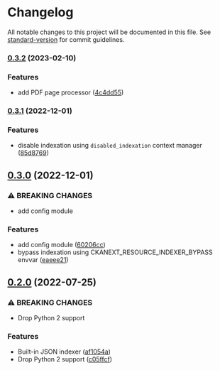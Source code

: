 # Changelog

All notable changes to this project will be documented in this file. See [standard-version](https://github.com/conventional-changelog/standard-version) for commit guidelines.

### [0.3.2](https://github.com/DataShades/ckanext-resource_indexer/compare/v0.3.1...v0.3.2) (2023-02-10)


### Features

* add PDF page processor ([4c4dd55](https://github.com/DataShades/ckanext-resource_indexer/commit/4c4dd555d9a146c128829aab349e1929ecbe7421))

### [0.3.1](https://github.com/DataShades/ckanext-resource_indexer/compare/v0.3.0...v0.3.1) (2022-12-01)


### Features

* disable indexation using `disabled_indexation` context manager ([85d8769](https://github.com/DataShades/ckanext-resource_indexer/commit/85d87697bc65735ae229f5afb01d971f54fcf532))

## [0.3.0](https://github.com/DataShades/ckanext-resource_indexer/compare/v0.2.1...v0.3.0) (2022-12-01)


### ⚠ BREAKING CHANGES

* add config module

### Features

* add config module ([60206cc](https://github.com/DataShades/ckanext-resource_indexer/commit/60206cc1791efef507eae6e6d513934b6f2a57e2))
* bypass indexation using CKANEXT_RESOURCE_INDEXER_BYPASS envvar ([eaeee21](https://github.com/DataShades/ckanext-resource_indexer/commit/eaeee21bee8992c153f4bc0582ca177a8a4c8d66))

## [0.2.0](https://github.com/DataShades/ckanext-resource_indexer/compare/v0.1.2...v0.2.0) (2022-07-25)


### ⚠ BREAKING CHANGES

* Drop Python 2 support

### Features

* Built-in JSON indexer ([af1054a](https://github.com/DataShades/ckanext-resource_indexer/commit/af1054a20c7e224455790e092114aa0213ceab56))
* Drop Python 2 support ([c05ffcf](https://github.com/DataShades/ckanext-resource_indexer/commit/c05ffcfb7f65cb69f7b1421e39960be2096bd935))
